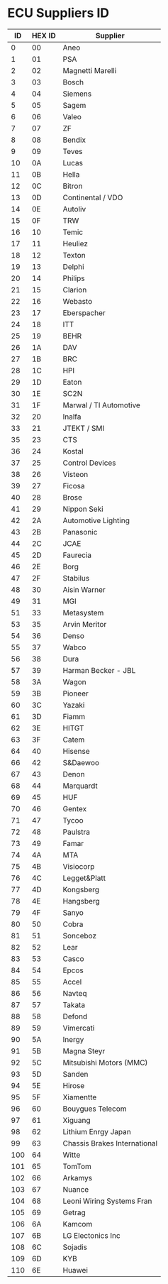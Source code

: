 # ECU Suppliers ID

| ID | HEX ID | Supplier |
| - | - | - |
| 0 | 00 | Aneo |
| 1 | 01 | PSA |
| 2 | 02 | Magnetti Marelli |
| 3 | 03 | Bosch |
| 4 | 04 | Siemens |
| 5 | 05 | Sagem |
| 6 | 06 | Valeo |
| 7 | 07 | ZF |
| 8 | 08 | Bendix |
| 9 | 09 | Teves |
| 10 | 0A | Lucas |
| 11 | 0B | Hella |
| 12 | 0C | Bitron |
| 13 | 0D | Continental / VDO |
| 14 | 0E | Autoliv |
| 15 | 0F | TRW |
| 16 | 10 | Temic |
| 17 | 11 | Heuliez |
| 18 | 12 | Texton |
| 19 | 13 | Delphi |
| 20 | 14 | Philips |
| 21 | 15 | Clarion |
| 22 | 16 | Webasto |
| 23 | 17 | Eberspacher |
| 24 | 18 | ITT |
| 25 | 19 | BEHR |
| 26 | 1A | DAV |
| 27 | 1B | BRC |
| 28 | 1C | HPI |
| 29 | 1D | Eaton |
| 30 | 1E | SC2N |
| 31 | 1F | Marwal / TI Automotive |
| 32 | 20 | Inalfa |
| 33 | 21 | JTEKT / SMI |
| 35 | 23 | CTS |
| 36 | 24 | Kostal |
| 37 | 25 | Control Devices |
| 38 | 26 | Visteon |
| 39 | 27 | Ficosa |
| 40 | 28 | Brose |
| 41 | 29 | Nippon Seki |
| 42 | 2A | Automotive Lighting |
| 43 | 2B | Panasonic |
| 44 | 2C | JCAE |
| 45 | 2D | Faurecia |
| 46 | 2E | Borg |
| 47 | 2F | Stabilus |
| 48 | 30 | Aisin Warner |
| 49 | 31 | MGI |
| 51 | 33 | Metasystem |
| 53 | 35 | Arvin Meritor |
| 54 | 36 | Denso |
| 55 | 37 | Wabco |
| 56 | 38 | Dura |
| 57 | 39 | Harman Becker - JBL |
| 58 | 3A | Wagon |
| 59 | 3B | Pioneer |
| 60 | 3C | Yazaki |
| 61 | 3D | Fiamm |
| 62 | 3E | HITGT |
| 63 | 3F | Catem |
| 64 | 40 | Hisense |
| 66 | 42 | S&Daewoo |
| 67 | 43 | Denon |
| 68 | 44 | Marquardt |
| 69 | 45 | HUF |
| 70 | 46 | Gentex |
| 71 | 47 | Tycoo |
| 72 | 48 | Paulstra |
| 73 | 49 | Famar |
| 74 | 4A | MTA |
| 75 | 4B | Visiocorp |
| 76 | 4C | Legget&Platt |
| 77 | 4D | Kongsberg |
| 78 | 4E | Hangsberg |
| 79 | 4F | Sanyo |
| 80 | 50 | Cobra |
| 81 | 51 | Sonceboz |
| 82 | 52 | Lear |
| 83 | 53 | Casco |
| 84 | 54 | Epcos |
| 85 | 55 | Accel |
| 86 | 56 | Navteq |
| 87 | 57 | Takata |
| 88 | 58 | Defond |
| 89 | 59 | Vimercati |
| 90 | 5A | Inergy |
| 91 | 5B | Magna Steyr |
| 92 | 5C | Mitsubishi Motors (MMC) |
| 93 | 5D | Sanden |
| 94 | 5E | Hirose |
| 95 | 5F | Xiamentte |
| 96 | 60 | Bouygues Telecom |
| 97 | 61 | Xiguang |
| 98 | 62 | Lithium Enrgy Japan |
| 99 | 63 | Chassis Brakes International |
| 100 | 64 | Witte |
| 101 | 65 | TomTom |
| 102 | 66 | Arkamys |
| 103 | 67 | Nuance |
| 104 | 68 | Leoni Wiring Systems Fran |
| 105 | 69 | Getrag |
| 106 | 6A | Kamcom |
| 107 | 6B | LG Electonics Inc |
| 108 | 6C | Sojadis |
| 109 | 6D | KYB |
| 110 | 6E | Huawei |